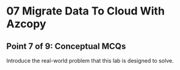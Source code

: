 # 07 Migrate Data To Cloud With Azcopy

## Point 7 of 9: Conceptual MCQs

Introduce the real-world problem that this lab is designed to solve.
